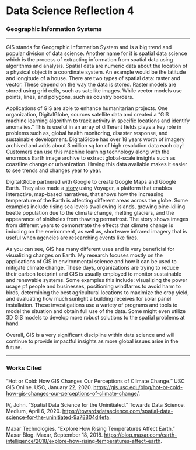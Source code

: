 # Data Science Reflection 4
### Geographic Information Systems
----------------

GIS stands for Geographic Information System and is a big trend and popular division of data science. Another name for it is spatial data science which is the process of extracting information from spatial data using algorithms and analysis. Spatial data are numeric data about the location of a physical object in a coordinate system. An example would be the latitude and longitude of a house. There are two types of spatial data: raster and vector. These depend on the way the data is stored. Raster models are stored using grid cells, such as satellite images. While vector models use points, lines, and polygons, such as country borders. 

Applications of GIS are able to enhance humanitarian projects. One organization, DigitalGlobe, sources satellite data and created a “GIS machine learning algorithm to track activity in specific locations and identify anomalies.” This is useful in an array of different fields plays a key role in problems such as, global health monitoring, disaster response, and sustainable development. DigitalGlobe has over 18 years worth of imagery archived and adds about 3 million sq km of high resolution data each day! Customers can use this machine learning technology along with the enormous Earth image archive to extract global-scale insights such as coastline change or urbanization. Having this data available makes it easier to see trends and changes year to year. 

DigitalGlobe partnered with Google to create Google Maps and Google Earth. They also made a [story](https://earth.google.com/web/data=CiQSIhIgZDJkMzVhNTk2ZTQ3MTFlOGJhM2Y0ZGJhNDk1NmM3YjQ) using Voyager, a platform that enables interactive, map-based narratives, that shows how the increasing temperature of the Earth is affecting different areas across the globe. Some examples include rising sea levels swallowing islands, growing pine-killing beetle population due to the climate change, melting glaciers, and the appearance of sinkholes from thawing permafrost. The story shows images from different years to demonstrate the effects that climate change is inducing on the environment, as well as, shortwave infrared imagery that is useful when agencies are researching events like fires.

As you can see, GIS has many different uses and is very beneficial for visualizing changes on Earth. My research focuses mostly on the applications of GIS in environmental science and how it can be used to mitigate climate change. These days, organizations are trying to reduce their carbon footprint and GIS is usually employed to monitor sustainable and renewable systems. Some examples this include: visualizing the power usage pf people and businesses, positioning windfarms to avoid harm to birds, determining the best agricultural locations to maximize the crop yield, and evaluating how much sunlight a building receives for solar panel installation. These investigations use a variety of programs and tools to model the situation and obtain full use of the data. Some might even utilize 3D GIS models to develop more robust solutions to the spatial problems at hand. 

Overall, GIS is a very significant discipline within data science and will continue to provide impactful insights as more global issues arise in the future.

----------------
### Works Cited

“Hot or Cold: How GIS Changes Our Perceptions of Climate Change.” USC GIS Online. USC, January 22, 2020. https://gis.usc.edu/blog/hot-or-cold-how-gis-changes-our-perceptions-of-climate-change/. 

IV, John. “Spatial Data Science for the Uninitiated.” Towards Data Science. Medium, April 6, 2020. https://towardsdatascience.com/spatial-data-science-for-the-uninitiated-9a78804d4efa. 

Maxar Technologies. “Explore How Rising Temperatures Affect Earth.” Maxar Blog. Maxar, September 18, 2018. https://blog.maxar.com/earth-intelligence/2018/explore-how-rising-temperatures-affect-earth. 
